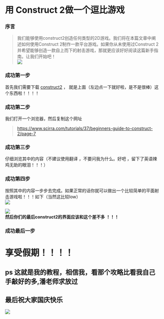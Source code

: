 # 用 Construct 2做一个逗比游戏   
### 序言    
>我们能够使用construct2创造任何类型的2D游戏。我们将在本篇文章中阐述如何使用Construct 2制作一款平台游戏。如果你从未使用过Construct 2并希望能够创造一款自上而下的射击游戏，那就更应该好好阅读这篇新手指南。让我们开始吧！  
     ![](https://gss3.bdstatic.com/84oSdTum2Q5BphGlnYG/timg?wapp&quality=80&size=b150_150&subsize=20480&cut_x=0&cut_w=0&cut_y=0&cut_h=0&sec=1369815402&srctrace&di=ec7ffe97e4d5fee9a6e11b01d31155cc&wh_rate=null&src=http%3A%2F%2Fimgsrc.baidu.com%2Fforum%2Fpic%2Fitem%2F9f510fb30f2442a7ffa20912d043ad4bd01302dc.jpg)   
    
### 成功第一步    
首先我们需要下载 [construct2](https://www.scirra.com/manual/2/installing)  ， 就是上面（左边点一下就好啦，是不是很棒）这个东西啦！！！！
### 成功第二步    
我们打开一个浏览器，然后复制这个网址

>https://www.scirra.com/tutorials/37/beginners-guide-to-construct-2/page-7     
### 成功第三步   
仔细浏览其中的内容（不建议使用翻译 ，不要问我为什么。好吧 ，留下了英语辣鸡无助的眼泪！！！）   

### 成功第四步   
按照其中的内容一步步去完成。如果正常的话你就可以做出一个比较简单的平面射击游戏啦！！！如下（当然这比较low）      
![](http://m.qpic.cn/psb?/V10EObJi22LuSA/IsOySFsye1iyN2OohkZAX8mkxUxoHp08T507Pkk2iOo!/b/dDUBAAAAAAAA&bo=CwJQAQAAAAACdws!&rf=viewer_4)      
  
  
![](http://a3.qpic.cn/psb?/V10EObJi22LuSA/*FDZaBx*x6Bxzs.A*sMtlnD9t4FPxPEs6BLdYwBUuaQ!/m/dFIBAAAAAAAAnull&bo=gAc4BAAAAAADB5k!&rf=photolist&t=5)   
**然后你们的最后construct2的界面应该和这个差不多 ！！！**   
### 成功最后一步   
# 享受假期！！！！         


 ## ps 这就是我的教程，相信我，看那个攻略比看我自己手敲好的多,潘老师求放过   
 ## 最后祝大家国庆快乐  
 ![](https://img01.sogoucdn.com/app/a/100520093/e4da036d85862ab2-0b055871c6d0d2ee-bf56ccf5ab09ade4ea814b3aaec8cfd2.jpg)

